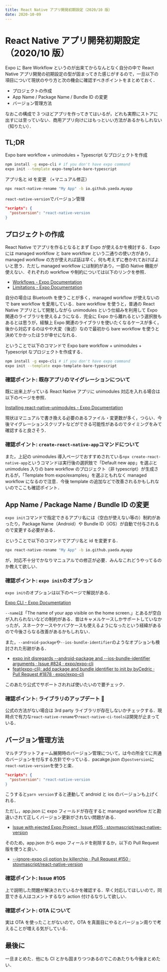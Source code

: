 ```yaml
---
title: React Native アプリ開発初期設定（2020/10 版）
date: 2020-10-09
---
```


# React Native アプリ開発初期設定（2020/10 版）

Expo に Bare Workflow というのが出来てからなんとなく自分の中で React Native アプリ開発の初期設定の型が固まってきた感じがするので，一旦以下の項目について現状のやり方と次の機会に確認すべきポイントをまとめておく．

- プロジェクトの作成
- App Name / Package Name / Bundle ID の変更
- バージョン管理方法

なおこの構成で 3 つほどアプリを作ってきてはいるが，どれも実際にストアに出すには至っていない．商用アプリ向けにはもっといい方法があるかもしれない（知りたい）．

## TL;DR

Expo bare workflow + unimodules + Typescript なプロジェクトを作成

```sh
npm install -g expo-cli # if you don't have expo command
expo init --template expo-template-bare-typescript
```

アプリ名と id を変更 （+マニュアル修正）

```sh
npx react-native-rename "My App" -b io.github.yaeda.myapp
```

`react-native-version`でバージョン管理

```json title=package.json
"scripts": {
  "postversion": "react-native-version
}
```

## プロジェクトの作成

React Native でアプリを作るとなるとまず Expo が使えるかを検討する．Expo には managed workflow と bare workflow という二通りの使い方があり，managed workflow の方が使えれば話は早く，何も考えずに巻かれておけばよいと思う．ただし managed workflow には制約があり，一部の Native 機能が使えない．それぞれの workflow や制約については以下のリンクを参照．

- [Workflows \- Expo Documentation](https://docs.expo.io/introduction/managed-vs-bare/)
- [Limitations \- Expo Documentation](https://docs.expo.io/introduction/why-not-expo/#build-service-only-works-in-the-managed)

自分の場合は Bluetooth を使うことが多く，managed workflow が使えないので bare workflow を愛用している．bare workflow を使うと，普通の React Native アプリとして開発しながら unimodules という仕組みを利用して Expo 関連のライブラリを使えるようになる．完全に Expo から離れるという選択肢もあるとは思うが，経験上 Expo 関連のライブラリを使いたくなるケースが多く，後から対応するのはやや大変（後述）なので最初から bare workflow を使うと決めてかかったほうが幸せになれる．

ということで以下のコマンドで Expo bare workflow + unimodules + Typescript なプロジェクトを作成する．

```sh
npm install -g expo-cli # if you don't have expo command
expo init --template expo-template-bare-typescript
```

### 確認ポイント: 既存アプリのマイグレーションについて

既に出来上がっている React Native アプリに unimodules 対応を入れる場合は以下のページを参照．

[Installing react\-native\-unimodules \- Expo Documentation](https://docs.expo.io/bare/installing-unimodules/)

現状はマニュアルで書き換える必要のあるファイル・変更数が多く，つらい．今後マイグレーションスクリプトなどができる可能性があるのでタイミングをみて確認すると良さそう．

### 確認ポイント: `create-react-native-app`コマンドについて

また，上記の unimodules 導入ページでおすすめされている`npx create-react-native-app`というコマンドは実行後の選択肢で「Default new app」を選ぶと unimodules 入りの bare workflow のプロジェクト（非 typescript）が生成されるが，「Template from expo/examples」を選ぶともれなく managed workflow になるので注意．今後 template の追加などで改善されるかもしれないのでここも確認ポイント．

## App Name / Package Name / Bundle ID の変更

`expo init`コマンドで指定できるアプリ名には（空白が使えない等の）制約があったり，Package Name（Android）や Bundle ID（iOS）が自動で付与されるので変更する必要がある．

ということで以下のコマンドでアプリ名と id を変更する．

```sh
npx react-native-rename "My App" -b io.github.yaeda.myapp
```

が，対応不十分でかなりマニュアルでの修正が必要．みんなこれどうやってるのか教えて欲しい．

### 確認ポイント: `expo init`のオプション

`expo init`のオプションは以下のページで解説がある．

[Expo CLI \- Expo Documentation](https://docs.expo.io/workflow/expo-cli/#expo-init)

`--name`は「The name of your app visible on the home screen.」とあるが空白が入れられないなどの制約がある．昔はキャメルケースしかサポートしていなかったが，スネークケースやケバブケースも使えるようになったという経緯があるので今後さらなる改善があるかもしれない．

また，`--android-package`や`--ios-bundle-identifier`のようなオプションも検討された形跡がある．

- [expo init disregards \-\-android\-package and \-\-ios\-bundle\-identifier arguments · Issue \#824 · expo/expo\-cli](https://github.com/expo/expo-cli/issues/824)
- [feat\(expo\-cli\): add package and bundle identifier to init by byCedric · Pull Request \#1878 · expo/expo\-cli](https://github.com/expo/expo-cli/pull/1878)

このあたり公式でサポートされれば使いたいので要チェック．

### 確認ポイント: ライブラリのアップデート 

公式の方法がない場合は 3rd party ライブラリが存在しないかチェックする．現時点で有力な`react-native-rename`や`react-native-ci-tools`は開発が止まっている．

## バージョン管理方法

マルチプラットフォーム展開時のバージョン管理について，は今の所全てに共通のバージョンを付与する方針でやっている．pacakge.json の`postversion`に`react-native-version`を使うと楽．

```json title=package.json
"scripts": {
  "postversion": "react-native-version
}
```

こうすると`yarn version`すると連動して android と ios のバージョンも上げくれる．

ただし，app.json に expo フィールドが存在すると managed workflow だと勘違いされて正しくバージョン更新がされない問題がある．

- [Issue with ejected Expo Project · Issue \#105 · stovmascript/react\-native\-version](https://github.com/stovmascript/react-native-version/issues/105)

そのため，app.json から expo フィールドを削除するか，以下の Pull Request 版を使うと良い．

- [\-\-ignore\-expo cli option by killerchip · Pull Request \#150 · stovmascript/react\-native\-version](https://github.com/stovmascript/react-native-version/pull/150)

### 確認ポイント: Issue \#105

上で説明した問題が解決されているかを確認する．早く対応してほしいので，同意できる人はコメントするなり action 付けるなりして欲しい．

### 確認ポイント: OTA について

実は OTA を使ったことがないので，OTA を真面目にやるとバージョン周りで考えることが増える気がしている．

## 最後に

一旦まとめた．他にも CI とかも固まりつつあるのでこのあたりも今後まとめたい．

